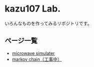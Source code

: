 # kazu107 Lab.

いろんなものを作ってみるリポジトリです。

## ページ一覧

- [microwave simulater](https://lab.kazu107.net/microwave/)
- [markov chain（工事中）](https://lab.kazu107.net/markov/)
